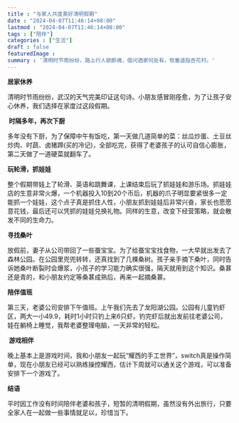 ```yaml
---
title : "与家人共度美好清明假期" 
date : "2024-04-07T11:46:14+08:00" 
lastmod : "2024-04-07T11:46:14+08:00" 
tags : ["陪伴"] 
categories : ["生活"]
draft : false
featuredImage :
summary : '清明时节雨纷纷，路上行人欲断魂，借问酒家何处有，牧童遥指杏花村。'
---
```



**居家休养**

清明时节雨纷纷，武汉的天气完美印证这句诗。小朋友感冒刚痊愈，为了让孩子安心休养，我们选择在家度过这段假期。

**‍ 时隔多年，再次下厨**

多年没有下厨，为了保障中午有饭吃，第一天做几道简单的菜：丝瓜炒蛋、土豆丝炒肉、时蔬、卤猪蹄(买的冷记)，全部吃完，获得了老婆孩子的认可自信心膨胀，第二天做了一道硬菜就翻车了。

**玩轮滑，抓娃娃**

整个假期带娃上了轮滑、英语和跳舞课，上课结束后玩了抓娃娃和游乐场。抓娃娃店的生意非常火爆，一个机器投入10到20个币后，机器的爪子明显要紧很多一定能抓一个娃娃，这个点子真是抓住人性，小朋友抓到娃娃后非常兴奋，家长也愿愿意花钱，最后还可以凭抓的娃娃兑换礼物。同样的生意，改变下经营策略，就会散发不同的生命力。

**寻找桑叶**

放假前，妻子从公司带回了一些蚕宝宝。为了给蚕宝宝找食物，一大早就出发去了森林公园。在公园里兜兜转转，还真找到了几棵桑树。孩子亲手摘下桑叶，同时告诉她桑叶断裂时会爆浆，小孩子的学习能力确实很强，隔天就用到这个知识。桑葚还是青的，和小朋友约定等桑葚成熟后，再来一起摘桑葚。

**陪伴值班**

第三天，老婆公司安排下午值班。上午我们先去了龙阳湖公园。公园有儿童钓虾区，两大一小49.9，耗时1小时只钓上来6只虾。钓完虾后就出发前往老婆公司，娃在躺椅上睡觉，我帮老婆整理电脑，一天非常的轻松。

**‍‍‍ 游戏相伴**

晚上基本上是游戏时间，我和小朋友一起玩“耀西的手工世界”，switch真是操作简单，现在小朋友已经可以熟练操控耀西，估计下周就可以通关这个游戏，可以准备安排下一个游戏了。

**结语**

平时因工作没有时间陪伴老婆和孩子，短暂的清明假期，虽然没有外出旅行，只要全家人在一起做一些事情就足以，珍惜当下。
